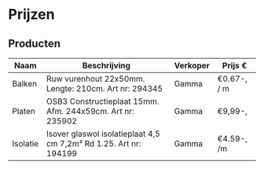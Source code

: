 # Prijzen

## Producten
| Naam        | Beschrijving                                                      | Verkoper | Prijs €     |
| ----------- | ----------------------------------------------------------------- | -------- | ----------- |
| Balken      | Ruw vurenhout 22x50mm. Lengte: 210cm. Art nr: 294345              | Gamma    | €0.67-, / m |
| Platen      | OSB3 Constructieplaat 15mm. Afm. 244x59cm. Art nr: 235902         | Gamma    | €9,99-,     |
| Isolatie    | Isover glaswol isolatieplaat 4,5 cm 7,2m² Rd 1.25. Art nr: 194199 | Gamma    | €4.59-, /m  |
